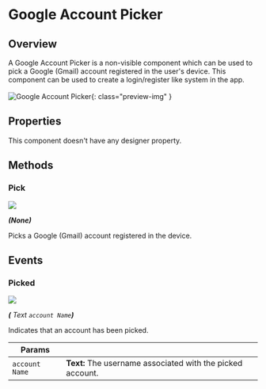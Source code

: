 # Google Account Picker

## Overview
A Google Account Picker is a non-visible component which can be used to pick a Google (Gmail) account registered in the user's device. This component can be used to create a login/register like system in the app.
<br><br>
![Google Account Picker](/assets/images/components/google/google-account-picker/preview.gif){: class="preview-img" }


## Properties
This component doesn't have any designer property.



## Methods


### Pick

![](/assets/images/components/google/google-account-picker/m_pick.png)

_**\(**None**\)**_

Picks a Google (Gmail) account registered in the device.


## Events

### Picked

![](/assets/images/components/google/google-account-picker/e_picked.png)

_**\(** Text `account Name`**\)**_

Indicates that an account has been picked.

Params               | []()
-------------------- | ---------- 
`account Name`           | **Text:**  The username associated with the picked account.
